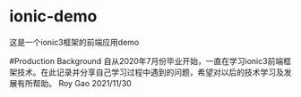 # ionic-demo
这是一个ionic3框架的前端应用demo

#Production Background
自从2020年7月份毕业开始，一直在学习ionic3前端框架技术。在此记录并分享自己学习过程中遇到的问题，希望对以后的技术学习及发展有所帮助。
Roy Gao
2021/11/30  

